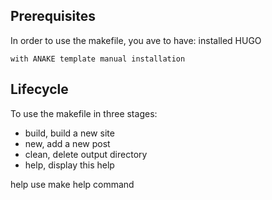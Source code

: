 ## Prerequisites
In order to use the makefile, you ave to have:
	installed HUGO

	with ANAKE template manual installation


## Lifecycle
To use the makefile in three stages:
- build, build a new site
- new, add a new post
- clean, delete output directory
- help, display this help

help use make help command

